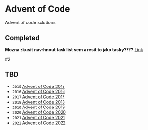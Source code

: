 # Advent of Code
Advent of code solutions

## Completed
__Mozna zkusit navrhnout task list sem a resit to jako tasky????__
[Link](https://docs.github.com/en/get-started/writing-on-github/getting-started-with-writing-and-formatting-on-github/basic-writing-and-formatting-syntax#task-lists)

#2


## TBD
- `2015` [Advent of Code 2015](https://adventofcode.com/2015)
- `2016` [Advent of Code 2016](https://adventofcode.com/2016)
- `2017` [Advent of Code 2017](https://adventofcode.com/2017)
- `2018` [Advent of Code 2018](https://adventofcode.com/2018)
- `2019` [Advent of Code 2019](https://adventofcode.com/2019)
- `2020` [Advent of Code 2020](https://adventofcode.com/2020)
- `2021` [Advent of Code 2021](https://adventofcode.com/2021)
- `2022` [Advent of Code 2022](https://adventofcode.com/2022)
